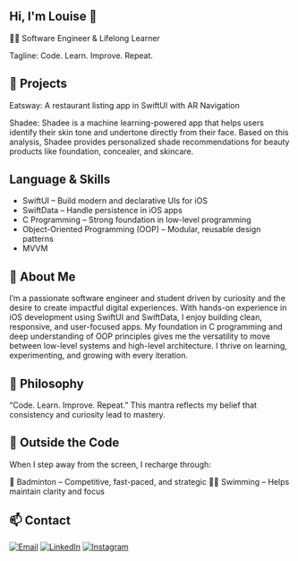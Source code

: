 ## Hi, I'm Louise 👋

<!--
**Louise-Fernando/Louise-Fernando** is a ✨ _special_ ✨ repository because its `README.md` (this file) appears on your GitHub profile.

Here are some ideas to get you started:

- 🔭 I’m currently working on ...
- 🌱 I’m currently learning ...
- 👯 I’m looking to collaborate on ...
- 🤔 I’m looking for help with ...
- 💬 Ask me about ...
- 📫 How to reach me: ...
- 😄 Pronouns: ...
- ⚡ Fun fact: ...
-->
👨‍💻 Software Engineer & Lifelong Learner

Tagline: Code. Learn. Improve. Repeat.

## 🔧 Projects
Eatsway: A restaurant listing app in SwiftUI with AR Navigation

Shadee: Shadee is a machine learning-powered app that helps users identify their skin tone and undertone directly from their face. Based on this analysis, Shadee provides personalized shade recommendations for beauty products like foundation, concealer, and skincare.


## Language & Skills
- SwiftUI – Build modern and declarative UIs for iOS
- SwiftData – Handle persistence in iOS apps
- C Programming – Strong foundation in low-level programming
- Object-Oriented Programming (OOP) – Modular, reusable design patterns
- MVVM

## 👋 About Me
I’m a passionate software engineer and student driven by curiosity and the desire to create impactful digital experiences.
With hands-on experience in iOS development using SwiftUI and SwiftData, I enjoy building clean, responsive, and user-focused apps.
My foundation in C programming and deep understanding of OOP principles gives me the versatility to move between low-level systems and high-level architecture.
I thrive on learning, experimenting, and growing with every iteration.

## 🧠 Philosophy
“Code. Learn. Improve. Repeat.”
This mantra reflects my belief that consistency and curiosity lead to mastery.

## 🏸 Outside the Code
When I step away from the screen, I recharge through:

🏸 Badminton – Competitive, fast-paced, and strategic
🏊‍♂️ Swimming – Helps maintain clarity and focus

## 📫 Contact
[![Email](https://img.shields.io/badge/Email-louisef639@gmail.com-red?logo=gmail&logoColor=white)](mailto:louisef639@gmail.com)
[![LinkedIn](https://img.shields.io/badge/LinkedIn-Profile-blue?logo=linkedin)](https://www.linkedin.com/in/louise-fernando-a02505304/)
[![Instagram](https://img.shields.io/badge/Instagram-@louise.fernando123-E4405F?logo=instagram&logoColor=white)](https://www.instagram.com/louise.fernando123/)



